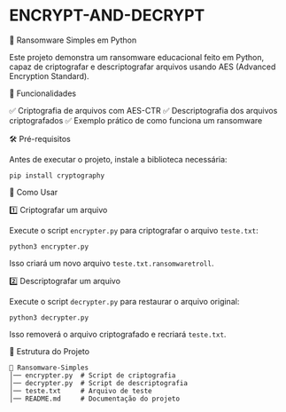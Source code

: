 # ENCRYPT-AND-DECRYPT

🔐 Ransomware Simples em Python

Este projeto demonstra um ransomware educacional feito em Python, capaz de criptografar e descriptografar arquivos usando AES (Advanced Encryption Standard).

📌 Funcionalidades

✅ Criptografia de arquivos com AES-CTR
✅ Descriptografia dos arquivos criptografados
✅ Exemplo prático de como funciona um ransomware

🛠 Pré-requisitos

Antes de executar o projeto, instale a biblioteca necessária:

```
pip install cryptography
```

🚀 Como Usar

1️⃣ Criptografar um arquivo

Execute o script ```encrypter.py``` para criptografar o arquivo ```teste.txt```:

```
python3 encrypter.py
```
Isso criará um novo arquivo ```teste.txt.ransomwaretroll```.

2️⃣ Descriptografar um arquivo

Execute o script ```decrypter.py``` para restaurar o arquivo original:

```
python3 decrypter.py
```

Isso removerá o arquivo criptografado e recriará ```teste.txt```.

📂 Estrutura do Projeto

```
📁 Ransomware-Simples
│── encrypter.py  # Script de criptografia
│── decrypter.py  # Script de descriptografia
│── teste.txt     # Arquivo de teste
│── README.md     # Documentação do projeto
```



